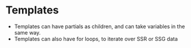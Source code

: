 # Templates

- Templates can have partials as children, and can take variables in the same way.
- Templates can also have for loops, to iterate over SSR or SSG data